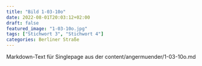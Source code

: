 ```yaml
---
title: "Bild 1-03-10o"
date: 2022-08-01T20:03:12+02:00
draft: false
featured_image: "1-03-10o.jpg"
tags: ["Stichwort 3", "Stichwort 4"]
categories: Berliner Straße
---
```



Markdown-Text für Singlepage aus der content/angermuender/1-03-10o.md